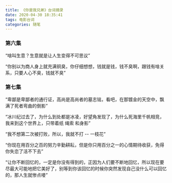```yaml
---
title: 《你是我兄弟》台词摘录
date: 2020-04-30 18:35:41
tags: 电影台词
categories: 随笔
---
```

### 第六集
 “啥叫生意？生意就是让人生变得不可思议”
 
 “你别以为商人身上就充满铜臭，你仔细想想，钱就是钱，钱不臭啊，跟钱有啥关系，只要人心不臭，钱就不臭”
 
### 第七集
 “卑鄙是卑鄙者的通行证，高尚是高尚者的墓志铭，看吧，在那镀金的天空中，飘满了死者弯曲的倒影”
 
 “冰川纪过去了，为什么到处都是冰凌，好望角发现了，为什么死海里千帆相竞，我来到这个世界上，只带着纸 绳索 和身影”
 
 “我不想第二次被打败，所以，我就不打 -- 一枝花”
 
 “你现在用百分之百的努力辛勤耕耘，但是你只用百分之一的心情期待收获，免得你失恋了活不下去”
 
 “让你不断回忆的，一定是你没有得到的，正因为人们要不断地回忆，所以现在要尽最大可能地把它美好了，别等到你该回忆的时候你突然发现自己没什么可以回忆的，那人生就惨点喽”
 

